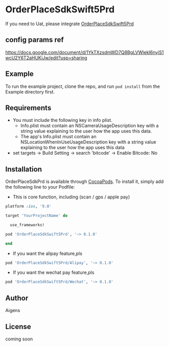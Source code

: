 # OrderPlaceSdkSwift5Prd

If you need to Uat, please integrate [OrderPlaceSdkSwift5Prd
](https://github.com/AigensTechnology/OrderPlaceSdkSwift5Prd)

## config params ref

https://docs.google.com/document/d/1YkTXzsdmWD7Q8BgLVWlekI6nyiS1wcU2Y6T2aHUKiJw/edit?usp=sharing

## Example

To run the example project, clone the repo, and run `pod install` from the Example directory first.

## Requirements
* You must include the following key in info plist.
	- Info.plist must contain an NSCameraUsageDescription key with a string value explaining to the user how the app uses this data.
	- The app's Info.plist must contain an NSLocationWhenInUseUsageDescription key with a string value explaining to the user how the app uses this data
* set targets -> Build Setting -> search 'bitcode' -> Enable Bitcode: No
## Installation

OrderPlaceSdkPrd is available through [CocoaPods](https://cocoapods.org). To install
it, simply add the following line to your Podfile:

* This is core function, including (scan / gps / apple pay)

```ruby
platform :ios, '9.0'

target 'YourProjectName' do

  use_frameworks!

pod 'OrderPlaceSdkSwift5Prd', '~> 0.1.0'

end

```

* If you want the alipay feature,pls

```rb
pod 'OrderPlaceSdkSwift5Prd/Alipay', '~> 0.1.0'
```
* If you want the wechat pay feature,pls

```rb
pod 'OrderPlaceSdkSwift5Prd/Wechat', '~> 0.1.0'
```

## Author

Aigens

## License

coming soon


